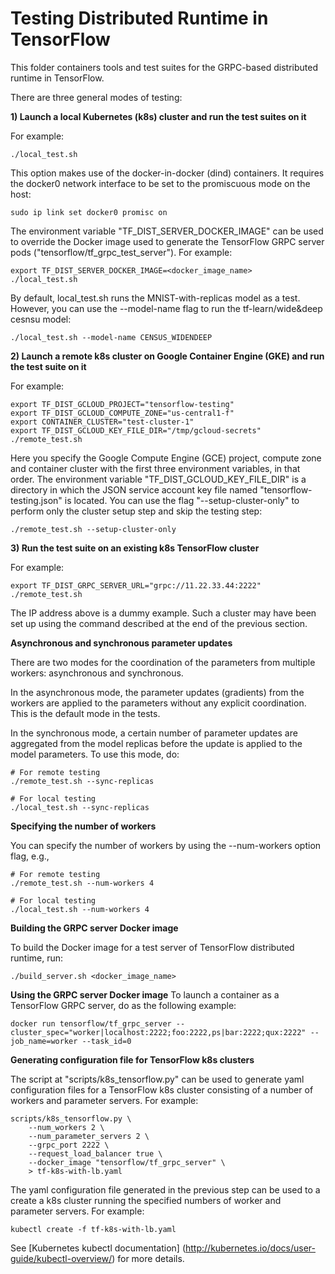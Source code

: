 # Testing Distributed Runtime in TensorFlow
This folder containers tools and test suites for the GRPC-based distributed
runtime in TensorFlow.

There are three general modes of testing:

**1) Launch a local Kubernetes (k8s) cluster and run the test suites on it**

For example:

    ./local_test.sh

This option makes use of the docker-in-docker (dind) containers. It requires
the docker0 network interface to be set to the promiscuous mode on the host:

    sudo ip link set docker0 promisc on

The environment variable "TF_DIST_SERVER_DOCKER_IMAGE" can be used to override
the Docker image used to generate the TensorFlow GRPC server pods
("tensorflow/tf_grpc_test_server"). For example:

    export TF_DIST_SERVER_DOCKER_IMAGE=<docker_image_name>
    ./local_test.sh

By default, local_test.sh runs the MNIST-with-replicas model as a test.
However, you can use the --model-name flag to run the tf-learn/wide&deep
cesnsu model:

    ./local_test.sh --model-name CENSUS_WIDENDEEP

**2) Launch a remote k8s cluster on Google Container Engine (GKE) and run the
test suite on it**

For example:

    export TF_DIST_GCLOUD_PROJECT="tensorflow-testing"
    export TF_DIST_GCLOUD_COMPUTE_ZONE="us-central1-f"
    export CONTAINER_CLUSTER="test-cluster-1"
    export TF_DIST_GCLOUD_KEY_FILE_DIR="/tmp/gcloud-secrets"
    ./remote_test.sh

Here you specify the Google Compute Engine (GCE) project, compute zone and
container cluster with the first three environment variables, in that order.
The environment variable "TF_DIST_GCLOUD_KEY_FILE_DIR" is a directory in which
the JSON service account key file named "tensorflow-testing.json" is located.
You can use the flag "--setup-cluster-only" to perform only the cluster setup
step and skip the testing step:

    ./remote_test.sh --setup-cluster-only

**3) Run the test suite on an existing k8s TensorFlow cluster**

For example:

    export TF_DIST_GRPC_SERVER_URL="grpc://11.22.33.44:2222"
    ./remote_test.sh

The IP address above is a dummy example. Such a cluster may have been set up
using the command described at the end of the previous section.


**Asynchronous and synchronous parameter updates**

There are two modes for the coordination of the parameters from multiple
workers: asynchronous and synchronous.

In the asynchronous mode, the parameter updates (gradients) from the workers
are applied to the parameters without any explicit coordination. This is the
default mode in the tests.

In the synchronous mode, a certain number of parameter updates are aggregated
from the model replicas before the update is applied to the model parameters.
To use this mode, do:

    # For remote testing
    ./remote_test.sh --sync-replicas

    # For local testing
    ./local_test.sh --sync-replicas


**Specifying the number of workers**

You can specify the number of workers by using the --num-workers option flag,
e.g.,

    # For remote testing
    ./remote_test.sh --num-workers 4

    # For local testing
    ./local_test.sh --num-workers 4


**Building the GRPC server Docker image**

To build the Docker image for a test server of TensorFlow distributed runtime,
run:

    ./build_server.sh <docker_image_name>

**Using the GRPC server Docker image**
To launch a container as a TensorFlow GRPC server, do as the following example:

    docker run tensorflow/tf_grpc_server --cluster_spec="worker|localhost:2222;foo:2222,ps|bar:2222;qux:2222" --job_name=worker --task_id=0

**Generating configuration file for TensorFlow k8s clusters**

The script at "scripts/k8s_tensorflow.py" can be used to generate yaml
configuration files for a TensorFlow k8s cluster consisting of a number of
workers and parameter servers. For example:

    scripts/k8s_tensorflow.py \
        --num_workers 2 \
        --num_parameter_servers 2 \
        --grpc_port 2222 \
        --request_load_balancer true \
        --docker_image "tensorflow/tf_grpc_server" \
        > tf-k8s-with-lb.yaml

The yaml configuration file generated in the previous step can be used to a
create a k8s cluster running the specified numbers of worker and parameter
servers. For example:

    kubectl create -f tf-k8s-with-lb.yaml

See [Kubernetes kubectl documentation]
(http://kubernetes.io/docs/user-guide/kubectl-overview/) for more details.
